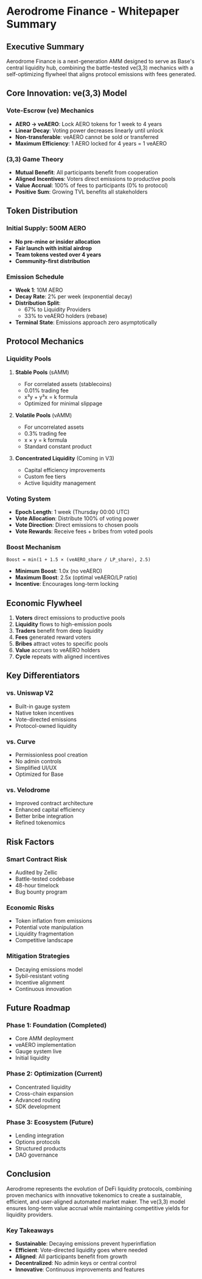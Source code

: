 # Aerodrome Finance - Whitepaper Summary

## Executive Summary

Aerodrome Finance is a next-generation AMM designed to serve as Base's central liquidity hub, combining the battle-tested ve(3,3) mechanics with a self-optimizing flywheel that aligns protocol emissions with fees generated.

## Core Innovation: ve(3,3) Model

### Vote-Escrow (ve) Mechanics
- **AERO → veAERO**: Lock AERO tokens for 1 week to 4 years
- **Linear Decay**: Voting power decreases linearly until unlock
- **Non-transferable**: veAERO cannot be sold or transferred
- **Maximum Efficiency**: 1 AERO locked for 4 years = 1 veAERO

### (3,3) Game Theory
- **Mutual Benefit**: All participants benefit from cooperation
- **Aligned Incentives**: Voters direct emissions to productive pools
- **Value Accrual**: 100% of fees to participants (0% to protocol)
- **Positive Sum**: Growing TVL benefits all stakeholders

## Token Distribution

### Initial Supply: 500M AERO
- **No pre-mine or insider allocation**
- **Fair launch with initial airdrop**
- **Team tokens vested over 4 years**
- **Community-first distribution**

### Emission Schedule
- **Week 1**: 10M AERO
- **Decay Rate**: 2% per week (exponential decay)
- **Distribution Split**:
  - 67% to Liquidity Providers
  - 33% to veAERO holders (rebase)
- **Terminal State**: Emissions approach zero asymptotically

## Protocol Mechanics

### Liquidity Pools
1. **Stable Pools** (sAMM)
   - For correlated assets (stablecoins)
   - 0.01% trading fee
   - x³y + y³x = k formula
   - Optimized for minimal slippage

2. **Volatile Pools** (vAMM)
   - For uncorrelated assets
   - 0.3% trading fee
   - x × y = k formula
   - Standard constant product

3. **Concentrated Liquidity** (Coming in V3)
   - Capital efficiency improvements
   - Custom fee tiers
   - Active liquidity management

### Voting System
- **Epoch Length**: 1 week (Thursday 00:00 UTC)
- **Vote Allocation**: Distribute 100% of voting power
- **Vote Direction**: Direct emissions to chosen pools
- **Vote Rewards**: Receive fees + bribes from voted pools

### Boost Mechanism
```
Boost = min(1 + 1.5 × (veAERO_share / LP_share), 2.5)
```
- **Minimum Boost**: 1.0x (no veAERO)
- **Maximum Boost**: 2.5x (optimal veAERO/LP ratio)
- **Incentive**: Encourages long-term locking

## Economic Flywheel

1. **Voters** direct emissions to productive pools
2. **Liquidity** flows to high-emission pools
3. **Traders** benefit from deep liquidity
4. **Fees** generated reward voters
5. **Bribes** attract votes to specific pools
6. **Value** accrues to veAERO holders
7. **Cycle** repeats with aligned incentives

## Key Differentiators

### vs. Uniswap V2
- Built-in gauge system
- Native token incentives
- Vote-directed emissions
- Protocol-owned liquidity

### vs. Curve
- Permissionless pool creation
- No admin controls
- Simplified UI/UX
- Optimized for Base

### vs. Velodrome
- Improved contract architecture
- Enhanced capital efficiency
- Better bribe integration
- Refined tokenomics

## Risk Factors

### Smart Contract Risk
- Audited by Zellic
- Battle-tested codebase
- 48-hour timelock
- Bug bounty program

### Economic Risks
- Token inflation from emissions
- Potential vote manipulation
- Liquidity fragmentation
- Competitive landscape

### Mitigation Strategies
- Decaying emissions model
- Sybil-resistant voting
- Incentive alignment
- Continuous innovation

## Future Roadmap

### Phase 1: Foundation (Completed)
- Core AMM deployment
- veAERO implementation
- Gauge system live
- Initial liquidity

### Phase 2: Optimization (Current)
- Concentrated liquidity
- Cross-chain expansion
- Advanced routing
- SDK development

### Phase 3: Ecosystem (Future)
- Lending integration
- Options protocols
- Structured products
- DAO governance

## Conclusion

Aerodrome represents the evolution of DeFi liquidity protocols, combining proven mechanics with innovative tokenomics to create a sustainable, efficient, and user-aligned automated market maker. The ve(3,3) model ensures long-term value accrual while maintaining competitive yields for liquidity providers.

### Key Takeaways
- **Sustainable**: Decaying emissions prevent hyperinflation
- **Efficient**: Vote-directed liquidity goes where needed
- **Aligned**: All participants benefit from growth
- **Decentralized**: No admin keys or central control
- **Innovative**: Continuous improvements and features
